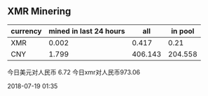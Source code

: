 ## XMR Minering

|currency|mined in last 24 hours|all|in pool|
|---|---|---|---|
|XMR|0.002|0.417|0.21|
|CNY|1.799|406.143|204.558|

今日美元对人民币 6.72	今日xmr对人民币973.06


2018-07-19 01:35